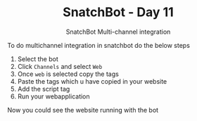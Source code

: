 <div align="center">
  <h1>SnatchBot - Day 11</h1>
  <p>SnatchBot Multi-channel integration</p>
</div>

To do multichannel integration in snatchbot do the below steps

1. Select the bot
2. Click `Channels` and select `Web`
3. Once `web` is selected copy the tags
4. Paste the tags which u have copied in your website
5. Add the script tag
6. Run your webapplication


Now you could see the website running with the bot